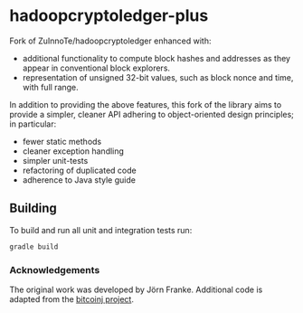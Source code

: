 # hadoopcryptoledger-plus

Fork of ZuInnoTe/hadoopcryptoledger enhanced with:

- additional functionality to compute block hashes and addresses as they appear in conventional block explorers.  
- representation of unsigned 32-bit values, such as block nonce and time, with full range.

In addition to providing the above features, this fork of the library aims to provide a simpler, 
cleaner API adhering to object-oriented design principles; in particular:

- fewer static methods
- cleaner exception handling
- simpler unit-tests
- refactoring of duplicated code
- adherence to Java style guide

## Building

To build and run all unit and integration tests run:

~~~bash
gradle build
~~~

### Acknowledgements

The original work was developed by Jörn Franke. Additional code is adapted from the 
[bitcoinj project](https://github.com/bitcoinj/bitcoinj).